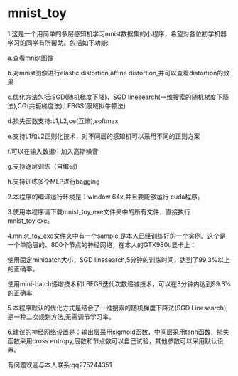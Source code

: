 # mnist_toy
1.这是一个用简单的多层感知机学习mnist数据集的小程序，希望对各位初学机器学习的同学有所帮助。包括如下功能:

  a.查看mnist图像
  
  b.对mnist图像进行elastic distortion,affine distortion,并可以查看distortion的效果
  
  c.优化方法包括:SGD(随机梯度下降)，SGD linesearch(一维搜索的随机梯度下降法),CG(共轭梯度法),LFBGS(限域拟牛顿法)
  
  d.损失函数支持:L1,L2,ce(互熵),softmax
  
  e.支持L1和L2正则化技术，对不同层的感知机可以采用不同的正则方案
  
  f.可以在输入数据中加入高斯噪音
  
  g.支持逐层训练（自编码)
  
  h.支持训练多个MLP进行bagging
  
  
2.本程序的编译运行环境是：window 64x,并且要能够运行 cuda程序。

3.使用本程序请下载mnist_toy_exe文件夹中的所有文件，直接执行mnist_toy.exe。

4.mnist_toy_exe文件夹中有一个sample,是本人已经训练好的一个实例。这个是一个单隐层的、800个节点的神经网络，在本人的GTX980ti显卡上：

  使用固定minibatch大小，SGD linesearch,5分钟的训练时间，达到了99.3%以上的正确率。
  
  使用mini-batch递增技术和LBFGS迭代次数递减技术，可以在3分钟内达到99.3%的正确率
  

5.本程序默认的优化方式是结合了一维搜索的随机梯度下降法(SGD Linesearch),是一种二次规划方法,无需调节学习率。

6.建议的神经网络设置是：输出层采用sigmoid函数，中间层采用tanh函数，损失函数采用cross entropy,层数和节点数可以自己试验，其他参数可以采用默认设置。

有问题欢迎与本人联系:qq275244351


